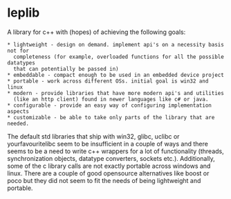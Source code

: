 leplib
=========
A library for c++ with (hopes) of achieving the following goals:

    * lightweight - design on demand. implement api's on a necessity basis not for 
      completeness (for example, overloaded functions for all the possible datatypes 
      that can potentially be passed in)
    * embeddable - compact enough to be used in an embedded device project
    * portable - work across different OSs. initial goal is win32 and linux
    * modern - provide libraries that have more modern api's and utilities 
      (like an http client) found in newer languages like c# or java.
    * configurable - provide an easy way of configuring implementation aspects
    * customizable - be able to take only parts of the library that are needed. 

The default std libraries that ship with win32, glibc, uclibc or yourfavouritelibc seem to be 
insufficient in a couple of ways and there seems to be a need to write c++ wrappers for a lot 
of functionality (threads, synchronization objects, datatype converters, sockets etc.). 
Additionally, some of the c library calls are not exactly portable across windows and linux. 
There are a couple of good opensource alternatives like boost or poco but they did not seem to 
fit the needs of being lightweight and portable.
